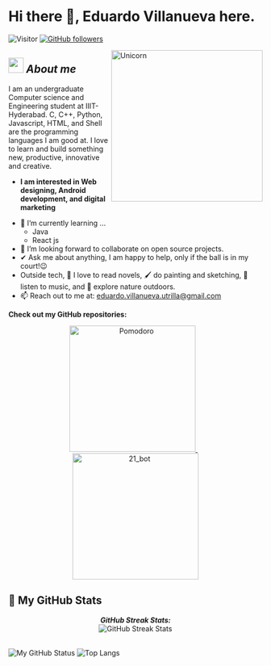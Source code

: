 # Hi there 👋, Eduardo Villanueva here.
![Visitor](https://visitor-badge.laobi.icu/badge?page_id=Lalitotaquitoo.repoName) [![GitHub followers](https://img.shields.io/github/followers/Lalitotaquitoo.svg?style=social&label=Follow)](https://github.com/Lalitotaquitoo?tab=followers)<br/>

<img align="right" width="300px" alt="Unicorn" src="https://c.tenor.com/GN73MKBawZYAAAAi/busy-cute.gif" />

## <img src="https://media.giphy.com/media/ObNTw8Uzwy6KQ/giphy.gif" width="30px">&nbsp;***About me***

I am an undergraduate Computer science and Engineering student at IIIT-Hyderabad. C, C++, Python, Javascript, HTML, and Shell are the programming languages I am good at. I love to learn and build something new, productive, innovative and creative.  
* **I am interested in Web designing, Android development, and digital marketing**
- 🌱 I’m currently learning ...
  - Java
  - React js
- 👯 I’m looking forward to collaborate on open source projects.
- ✔ Ask me about anything, I am happy to help, only if the ball is in my court!😉<br>
- Outside tech, 📖 I love to read novels, 🖌️ do painting and sketching, 🎵 listen to music, and 🌴 explore nature outdoors.
- 📫 Reach out to me at: <a href="mailto:eduardo.villanueva.utrilla@gmail.com">eduardo.villanueva.utrilla@gmail.com</a>

__Check out my GitHub repositories:__

<div align="center">
  <a href="https://github.com/Lalitotaquitoo/Pomodoro">
    <img src="https://github-readme-stats.vercel.app/api/pin/?username=Lalitotaquitoo&repo=Pomodoro" alt="Pomodoro" width="250" />
  </a>
  &nbsp;&nbsp;
  <a href="https://github.com/Lalitotaquitoo/21_bot">
    <img src="https://github-readme-stats.vercel.app/api/pin/?username=Lalitotaquitoo&repo=21_bot" alt="21_bot" width="250" />
  </a>
</div>

<h2>👀 My GitHub Stats</h2>

<div>
  <p align="center">
    <b><em>GitHub Streak Stats:</em></b> <br/>
    <img src="https://github-readme-streak-stats.herokuapp.com/?user=Lalitotaquitoo" alt="GitHub Streak Stats" /> <br/><br/>
  </p>
</div>

![My GitHub Status](https://github-readme-stats.vercel.app/api?username=Lalitotaquitoo&show_icons=true&include_all_commits=true)
![Top Langs](https://github-readme-stats.vercel.app/api/top-langs/?username=Lalitotaquitoo&layout=compact)
